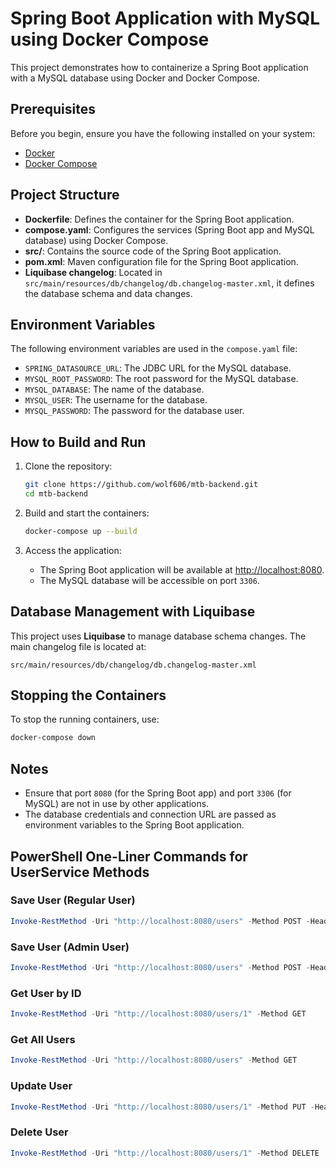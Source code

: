 # Spring Boot Application with MySQL using Docker Compose

This project demonstrates how to containerize a Spring Boot application with a MySQL database using Docker and Docker Compose.

## Prerequisites

Before you begin, ensure you have the following installed on your system:

- [Docker](https://www.docker.com/)
- [Docker Compose](https://docs.docker.com/compose/)

## Project Structure

- **Dockerfile**: Defines the container for the Spring Boot application.
- **compose.yaml**: Configures the services (Spring Boot app and MySQL database) using Docker Compose.
- **src/**: Contains the source code of the Spring Boot application.
- **pom.xml**: Maven configuration file for the Spring Boot application.
- **Liquibase changelog**: Located in `src/main/resources/db/changelog/db.changelog-master.xml`, it defines the database schema and data changes.

## Environment Variables

The following environment variables are used in the `compose.yaml` file:

- `SPRING_DATASOURCE_URL`: The JDBC URL for the MySQL database.
- `MYSQL_ROOT_PASSWORD`: The root password for the MySQL database.
- `MYSQL_DATABASE`: The name of the database.
- `MYSQL_USER`: The username for the database.
- `MYSQL_PASSWORD`: The password for the database user.

## How to Build and Run

1. Clone the repository:
   ```bash
   git clone https://github.com/wolf606/mtb-backend.git
   cd mtb-backend
   ```

2. Build and start the containers:
   ```bash
   docker-compose up --build
   ```

3. Access the application:
    - The Spring Boot application will be available at [http://localhost:8080](http://localhost:8080).
    - The MySQL database will be accessible on port `3306`.

## Database Management with Liquibase

This project uses **Liquibase** to manage database schema changes. The main changelog file is located at:

```
src/main/resources/db/changelog/db.changelog-master.xml
```

## Stopping the Containers

To stop the running containers, use:
```bash
docker-compose down
```

## Notes

- Ensure that port `8080` (for the Spring Boot app) and port `3306` (for MySQL) are not in use by other applications.
- The database credentials and connection URL are passed as environment variables to the Spring Boot application.

## PowerShell One-Liner Commands for UserService Methods

### Save User (Regular User)
```powershell
Invoke-RestMethod -Uri "http://localhost:8080/users" -Method POST -Headers @{"Content-Type"="application/json"} -Body '{"name":"John Doe","email":"johndoe@example.com","password":"SecurePass123","role":"USER"}'
```

### Save User (Admin User)
```powershell
Invoke-RestMethod -Uri "http://localhost:8080/users" -Method POST -Headers @{"Content-Type"="application/json"; "Admin-Pass"="SuperSecretAdminPass"} -Body '{"name":"Admin User","email":"admin@example.com","password":"AdminPass456","role":"ADMIN"}'
```

### Get User by ID
```powershell
Invoke-RestMethod -Uri "http://localhost:8080/users/1" -Method GET
```

### Get All Users
```powershell
Invoke-RestMethod -Uri "http://localhost:8080/users" -Method GET
```

### Update User
```powershell
Invoke-RestMethod -Uri "http://localhost:8080/users/1" -Method PUT -Headers @{"Content-Type"="application/json"} -Body '{"name":"John Updated","email":"johnupdated@example.com","password":"NewSecurePass456","role":"USER"}'
```

### Delete User
```powershell
Invoke-RestMethod -Uri "http://localhost:8080/users/1" -Method DELETE
